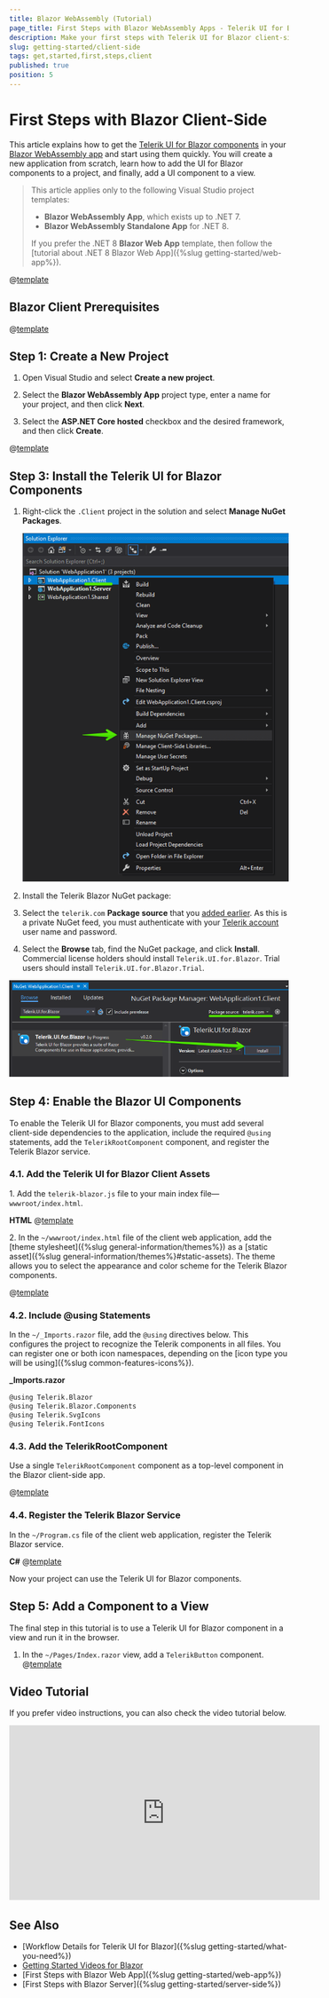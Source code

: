 ```yaml
---
title: Blazor WebAssembly (Tutorial)
page_title: First Steps with Blazor WebAssembly Apps - Telerik UI for Blazor
description: Make your first steps with Telerik UI for Blazor client-side by using Blazor WebAssembly (WASM). Read more!
slug: getting-started/client-side
tags: get,started,first,steps,client
published: true
position: 5
---
```


# First Steps with Blazor Client-Side

This article explains how to get the <a href = "https://www.telerik.com/blazor-ui" target="_blank">Telerik UI for Blazor components</a> in your <a href = "https://www.telerik.com/faqs/blazor-ui/what-is-the-difference-between-blazor-webassembly-vs-server" target="_blank">Blazor WebAssembly app</a> and start using them quickly. You will create a new application from scratch, learn how to add the UI for Blazor components to a project, and finally, add a UI component to a view.

> This article applies only to the following Visual Studio project templates:
>
> * **Blazor WebAssembly App**, which exists up to .NET 7.
> * **Blazor WebAssembly Standalone App** for .NET 8.
>
> If you prefer the .NET 8 **Blazor Web App** template, then follow the [tutorial about .NET 8 Blazor Web App]({%slug getting-started/web-app%}).

@[template](/_contentTemplates/common/get-started.md#prerequisites-tip)

## Blazor Client Prerequisites

@[template](/_contentTemplates/common/get-started.md#prerequisites-download)

## Step 1: Create a New Project

1. Open Visual Studio and select **Create a new project**.

1. Select the **Blazor WebAssembly App** project type, enter a name for your project, and then click **Next**.

1. Select the **ASP.NET Core hosted** checkbox and the desired framework, and then click **Create**.

@[template](/_contentTemplates/common/get-started.md#add-nuget-feed)

## Step 3: Install the Telerik UI for Blazor Components

1. Right-click the `.Client` project in the solution and select **Manage NuGet Packages**.

   ![Manage NuGet Packages](images/manage-nuget-packages-for-client-app.png)

2. Install the Telerik Blazor NuGet package:

  1. Select the `telerik.com` **Package source** that you [added earlier](#step-2-add-the-telerik-nuget-feed-to-visual-studio). As this is a private NuGet feed, you must authenticate with your [Telerik account](https://www.telerik.com/account/) user name and password.
  1. Select the **Browse** tab, find the NuGet package, and click **Install**. Commercial license holders should install `Telerik.UI.for.Blazor`. Trial users should install `Telerik.UI.for.Blazor.Trial`.

   ![Add Telerik Blazor Package to Client Project](images/add-telerik-nuget-to-client-app.png)

## Step 4: Enable the Blazor UI Components

To enable the Telerik UI for Blazor components, you must add several client-side dependencies to the application, include the required `@using` statements, add the `TelerikRootComponent` component, and register the Telerik Blazor service.

### 4.1. Add the Telerik UI for Blazor Client Assets

1\. Add the `telerik-blazor.js` file to your main index file&mdash;`wwwroot/index.html`.

**HTML**
@[template](/_contentTemplates/common/js-interop-file.md#js-interop-file-snippet)

2\. In the `~/wwwroot/index.html` file of the client web application, add the [theme stylesheet]({%slug general-information/themes%}) as a [static asset]({%slug general-information/themes%}#static-assets). The theme allows you to select the appearance and color scheme for the Telerik Blazor components.

@[template](/_contentTemplates/common/js-interop-file.md#theme-static-asset-snippet)

### 4.2. Include @using Statements

In the `~/_Imports.razor` file, add the `@using` directives below. This configures the project to recognize the Telerik components in all files. You can register one or both icon namespaces, depending on the [icon type you will be using]({%slug common-features-icons%}).

**_Imports.razor**
    
    @using Telerik.Blazor
    @using Telerik.Blazor.Components
    @using Telerik.SvgIcons
    @using Telerik.FontIcons

### 4.3. Add the TelerikRootComponent

Use a single `TelerikRootComponent` component as a top-level component in the Blazor client-side app.

@[template](/_contentTemplates/common/get-started.md#root-component-main-layout)

### 4.4. Register the Telerik Blazor Service

In the `~/Program.cs` file of the client web application, register the Telerik Blazor service.

**C#**
@[template](/_contentTemplates/common/js-interop-file.md#register-telerik-service-client)
    
Now your project can use the Telerik UI for Blazor components.

## Step 5: Add a Component to a View

The final step in this tutorial is to use a Telerik UI for Blazor component in a view and run it in the browser.

1. In the `~/Pages/Index.razor` view, add a `TelerikButton` component.
@[template](/_contentTemplates/common/get-started.md#add-component-sample)

## Video Tutorial

If you prefer video instructions, you can also check the video tutorial below.

<iframe width="560" height="315" src="https://www.youtube.com/embed/fwR8Yxe7DPQ" frameborder="0" allow="accelerometer; autoplay; encrypted-media; gyroscope; picture-in-picture" allowfullscreen></iframe>

## See Also

* [Workflow Details for Telerik UI for Blazor]({%slug getting-started/what-you-need%})
* [Getting Started Videos for Blazor](https://www.youtube.com/watch?v=aaRAZYaJ4xc&list=PLvmaC-XMqeBYPTwcm478vs8Rujq2tiVJo)
* [First Steps with Blazor Web App]({%slug getting-started/web-app%})
* [First Steps with Blazor Server]({%slug getting-started/server-side%})
